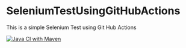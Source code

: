 # SeleniumTestUsingGitHubActions
This is a simple Selenium Test using Git Hub Actions

[![Java CI with Maven](https://github.com/SoftwareAutomationTestLab/SeleniumTestUsingGitHubActions/actions/workflows/maven.yml/badge.svg?branch=main)](https://github.com/SoftwareAutomationTestLab/SeleniumTestUsingGitHubActions/actions/workflows/maven.yml)
